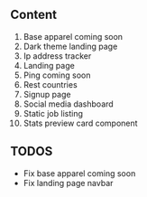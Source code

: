 ## Content

1. Base apparel coming soon
2. Dark theme landing page
3. Ip address tracker
4. Landing page
5. Ping coming soon
6. Rest countries
7. Signup page
8. Social media dashboard
9. Static job listing
10. Stats preview card component

## TODOS

- Fix base apparel coming soon
- Fix landing page navbar
